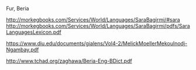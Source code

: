 
Fur, Beria

http://morkegbooks.com/Services/World/Languages/SaraBagirmi/#sara
http://morkegbooks.com/Services/World/Languages/SaraBagirmi/pdfs/SaraLanguagesLexicon.pdf

https://www.diu.edu/documents/gialens/Vol4-2/MelickMoellerMekoulnodj-Ngambay.pdf

http://www.tchad.org/zaghawa/Beria-Eng-BDict.pdf


